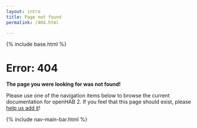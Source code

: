 ```yaml
---
layout: intro
title: Page not found
permalink: /404.html

---
```


{% include base.html %}

# Error: 404

**The page you were looking for was not found!** 

Please use one of the navigation items below to browse the current documentation for openHAB 2. If you feel that this page should exist, please [help us add it](https://github.com/openhab/openhab-docs/blob/gh-pages/README.md#contributing-to-the-documentation)!

{% include nav-main-bar.html %}
